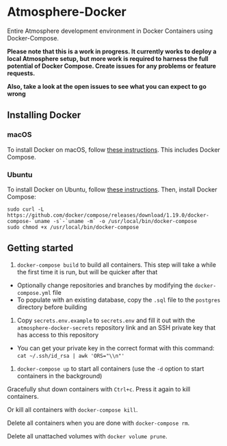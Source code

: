 # Atmosphere-Docker

Entire Atmosphere development environment in Docker Containers using Docker-Compose.

**Please note that this is a work in progress. It currently works to deploy a local Atmosphere setup, but more work is required to harness the full potential of Docker Compose. Create issues for any problems or feature requests.**

**Also, take a look at the open issues to see what you can expect to go wrong**


## Installing Docker
### macOS
To install Docker on macOS, follow [these instructions](https://store.docker.com/editions/community/docker-ce-desktop-mac). This includes Docker Compose.


### Ubuntu
To install Docker on Ubuntu, follow [these instructions](https://docs.docker.com/install/linux/docker-ce/ubuntu/#install-using-the-repository).
Then, install Docker Compose:
```
sudo curl -L https://github.com/docker/compose/releases/download/1.19.0/docker-compose-`uname -s`-`uname -m` -o /usr/local/bin/docker-compose
sudo chmod +x /usr/local/bin/docker-compose
```


## Getting started
1. `docker-compose build` to build all containers. This step will take a while the first time it is run, but will be quicker after that
  - Optionally change repositories and branches by modifying the `docker-compose.yml` file
  - To populate with an existing database, copy the `.sql` file to the `postgres` directory before building
1. Copy `secrets.env.example` to `secrets.env` and fill it out with the `atmosphere-docker-secrets` repository link and an SSH private key that has access to this repository
  - You can get your private key in the correct format with this command: `cat ~/.ssh/id_rsa | awk 'ORS="\\n"'`
1. `docker-compose up` to start all containers (use the `-d` option to start containers in the background)

Gracefully shut down containers with `Ctrl+c`. Press it again to kill containers.

Or kill all containers with `docker-compose kill`.

Delete all containers when you are done with `docker-compose rm`.

Delete all unattached volumes with `docker volume prune`.
